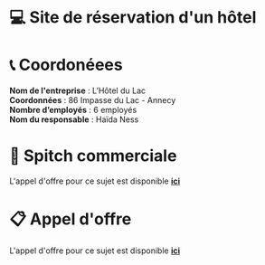 # 💻 Site de réservation d'un hôtel

# 📞 Coordonéees 

**Nom de l'entreprise** : L’Hôtel du Lac
<br>
**Coordonnées** : 86 Impasse du Lac - Annecy
<br>
**Nombre d’employés** : 6 employés
<br>
**Nom du responsable** : Haïda Ness

# 📃 Spitch commerciale 

L'appel d'offre pour ce sujet est disponible **[ici](spitch-commercial.md)**

# 📋 Appel d'offre 

L'appel d'offre pour ce sujet est disponible **[ici](appel-offre.md)**
